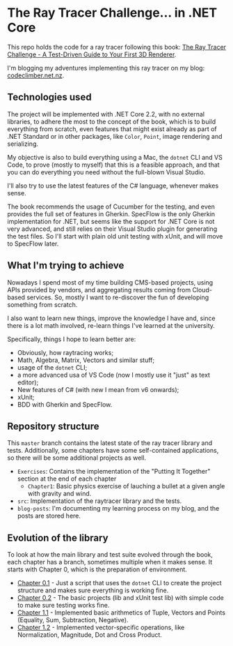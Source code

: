 # The Ray Tracer Challenge... in .NET Core

This repo holds the code for a ray tracer following this book: [The Ray Tracer Challenge - A Test-Driven Guide to Your First 3D Renderer](http://www.raytracerchallenge.com/).

I'm blogging my adventures implementing this ray tracer on my blog: [codeclimber.net.nz](https://codeclimber.net.nz).

## Technologies used

The project will be implemented with .NET Core 2.2, with no external libraries, to adhere the most to the concept of the book, which is to build everything from scratch, even features that might exist already as part of .NET Standard or in other packages, like `Color`, `Point`, image rendering and serializing.

My objective is also to build everything using a Mac, the `dotnet` CLI and VS Code, to prove (mostly to myself) that this is a feasible approach, and that you can do everything you need without the full-blown Visual Studio.

I'll also try to use the latest features of the C# language, whenever makes sense.

The book recommends the usage of Cucumber for the testing, and even provides the full set of features in Gherkin. SpecFlow is the only Gherkin implementation for .NET, but seems like the support for .NET Core is not very advanced, and still relies on their Visual Studio plugin for generating the test files. So I'll start with plain old unit testing with xUnit, and will move to SpecFlow later.

## What I'm trying to achieve

Nowadays I spend most of my time building CMS-based projects, using APIs provided by vendors, and aggregating results coming from Cloud-based services. So, mostly I want to re-discover the fun of developing something from scratch.

I also want to learn new things, improve the knowledge I have and, since there is a lot math involved, re-learn things I've learned at the university.

Specifically, things I hope to learn better are:

 * Obviously, how raytracing works;
 * Math, Algebra, Matrix, Vectors and similar stuff;
 * usage of the `dotnet` CLI;
 * a more advanced usa of VS Code (now I mostly use it "just" as text editor);
 * New features of C# (with new I mean from v6 onwards);
 * xUnit;
 * BDD with Gherkin and SpecFlow.

## Repository structure

This `master` branch contains the latest state of the ray tracer library and tests. Additionally, some chapters have some self-contained applications, so there will be some additional projects as well.

 * `Exercises`: Contains the implementation of the "Putting It Together" section at the end of each chapter
   * `Chapter1`: Basic physics exercise of lauching a bullet at a given angle with gravity and wind.
 * `src`: Implementation of the raytracer library and the tests.
 * `blog-posts`: I'm documenting my learning process on my blog, and the posts are stored here.


## Evolution of the library

To look at how the main library and test suite evolved through the book, each chapter has a branch, sometimes multiple when it makes sense. It starts with Chapter 0, which is the preparation of environment.

 * [Chapter 0.1](https://github.com/simonech/ray-tracer-challenge-netcore/tree/Chapter-0.1) - Just a script that uses the `dotnet` CLI to create the project structure and makes sure everything is working fine.
 * [Chapter 0.2](https://github.com/simonech/ray-tracer-challenge-netcore/tree/Chapter-0.2) - The basic projects (lib and xUnit test lib) with simple code to make sure testing works fine.
 * [Chapter 1.1](https://github.com/simonech/ray-tracer-challenge-netcore/tree/Chapter-1.1) - Implemented basic arithmetics of Tuple, Vectors and Points (Equality, Sum, Subtraction, Negative).
 * [Chapter 1.2](https://github.com/simonech/ray-tracer-challenge-netcore/tree/Chapter-1.2) - Implemented vector-specific operations, like Normalization, Magnitude, Dot and Cross Product.